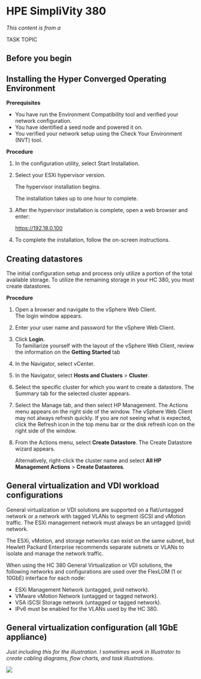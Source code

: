 # HPE SimpliVity 380

*This content is from a*

TASK TOPIC

## Before you begin





## Installing the Hyper Converged Operating Environment

**Prerequisites**

* You have run the Environment Compatibility tool and verified your network configuration.
* You have identified a seed node and powered it on.
* You verified your network setup using the Check Your Environment (NVT) tool.

**Procedure**

1. In the configuration utility, select Start Installation.

2. Select your ESXi hypervisor version.

   The hypervisor installation begins. 

   The installation takes up to one hour to complete.

3. After the hypervisor installation is complete, open a web browser and enter:

   https://192.18.0.100

4. To complete the installation, follow the on-screen instructions. 

   

## Creating datastores

The initial configuration setup and process only utilize a portion of the total available storage. To utilize the remaining storage in your HC 380, you must create datastores.  

**Procedure**	 

1. Open a browser and navigate to the vSphere Web Client.  		  
   The login window appears.  			 
   
2. Enter your user name and password for the vSphere Web Client.  		    		

3. Click   **Login**.  		    		
    To familiarize yourself with the layout of the vSphere Web Client, review the information on the   **Getting Started** tab

4. In the Navigator, select vCenter. 

5. In the Navigator, select **Hosts and Clusters** > **Cluster**. 

6. Select the specific cluster for which you want to create a datastore. 
	The Summary tab for the selected cluster appears. 
	
7. Select the Manage tab, and then select HP Management. 
	The Actions menu appears on the right side of the window. 
	The vSphere Web Client may not always refresh quickly. If you are not seeing what is expected, click the Refresh icon in the top menu bar or the disk refresh icon on the right side of the window. 
	
9. From the Actions menu, select **Create Datastore**. 
	The Create Datastore wizard appears. 
	
	Alternatively, right-click the cluster name and select **All HP Management Actions** > **Create Datastores**. 



## General virtualization and VDI workload configurations 

General virtualization or VDI solutions are supported on a flat/untagged network or a network with tagged VLANs to segment iSCSI and vMotion traffic. The ESXi management network must always be an untagged (pvid) network. 

The ESXi, vMotion, and storage networks can exist on the same subnet, but Hewlett Packard Enterprise recommends separate subnets or VLANs to isolate and manage the network traffic. 

When using the HC 380 General Virtualization or VDI solutions, the following networks and configurations are used over the FlexLOM (1 or 10GbE) interface for each node:

* ESXi Management Network (untagged, pvid network).  
* VMware vMotion Network (untagged or tagged network). 
* VSA iSCSI Storage network (untagged or tagged network). 
* IPv6 must be enabled for the VLANs used by the HC 380. 



## General virtualization configuration (all 1GbE appliance)

*Just including this for the illustration. I sometimes work in Illustrator to create cabling diagrams, flow charts, and task illustrations.*

![](C:\Users\chris\Documents\GitHub\vuepress2\docs\public\hc380genvirtconfigcabling.PNG)

